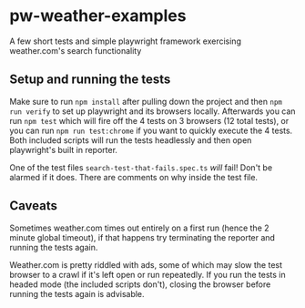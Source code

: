 # pw-weather-examples
A few short tests and simple playwright framework exercising weather.com's search functionality

## Setup and running the tests

Make sure to run `npm install` after pulling down the project and then `npm run verify` to set up playwright and its browsers locally. Afterwards you can run `npm test` which will fire off the 4 tests on 3 browsers (12 total tests), or you can run `npm run test:chrome` if you want to quickly execute the 4 tests. Both included scripts will run the tests headlessly and then open playwright's built in reporter.

One of the test files `search-test-that-fails.spec.ts` _will_ fail! Don't be alarmed if it does. There are comments on why inside the test file.

## Caveats

Sometimes weather.com times out entirely on a first run (hence the 2 minute global timeout), if that happens try terminating the reporter and running the tests again.

Weather.com is pretty riddled with ads, some of which may slow the test browser to a crawl if it's left open or run repeatedly. If you run the tests in headed mode (the included scripts don't), closing the browser before running the tests again is advisable.